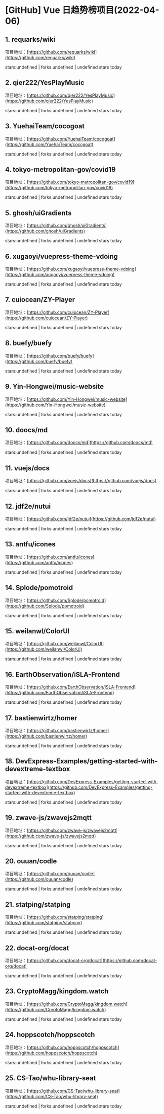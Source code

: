 # [GitHub] Vue 日趋势榜项目(2022-04-06)

## 1. requarks/wiki 

项目地址：[https://github.com/requarks/wiki](https://github.com/requarks/wiki)

stars:undefined | forks:undefined | undefined stars today 



## 2. qier222/YesPlayMusic 

项目地址：[https://github.com/qier222/YesPlayMusic](https://github.com/qier222/YesPlayMusic)

stars:undefined | forks:undefined | undefined stars today 



## 3. YuehaiTeam/cocogoat 

项目地址：[https://github.com/YuehaiTeam/cocogoat](https://github.com/YuehaiTeam/cocogoat)

stars:undefined | forks:undefined | undefined stars today 



## 4. tokyo-metropolitan-gov/covid19 

项目地址：[https://github.com/tokyo-metropolitan-gov/covid19](https://github.com/tokyo-metropolitan-gov/covid19)

stars:undefined | forks:undefined | undefined stars today 



## 5. ghosh/uiGradients 

项目地址：[https://github.com/ghosh/uiGradients](https://github.com/ghosh/uiGradients)

stars:undefined | forks:undefined | undefined stars today 



## 6. xugaoyi/vuepress-theme-vdoing 

项目地址：[https://github.com/xugaoyi/vuepress-theme-vdoing](https://github.com/xugaoyi/vuepress-theme-vdoing)

stars:undefined | forks:undefined | undefined stars today 



## 7. cuiocean/ZY-Player 

项目地址：[https://github.com/cuiocean/ZY-Player](https://github.com/cuiocean/ZY-Player)

stars:undefined | forks:undefined | undefined stars today 



## 8. buefy/buefy 

项目地址：[https://github.com/buefy/buefy](https://github.com/buefy/buefy)

stars:undefined | forks:undefined | undefined stars today 



## 9. Yin-Hongwei/music-website 

项目地址：[https://github.com/Yin-Hongwei/music-website](https://github.com/Yin-Hongwei/music-website)

stars:undefined | forks:undefined | undefined stars today 



## 10. doocs/md 

项目地址：[https://github.com/doocs/md](https://github.com/doocs/md)

stars:undefined | forks:undefined | undefined stars today 



## 11. vuejs/docs 

项目地址：[https://github.com/vuejs/docs](https://github.com/vuejs/docs)

stars:undefined | forks:undefined | undefined stars today 



## 12. jdf2e/nutui 

项目地址：[https://github.com/jdf2e/nutui](https://github.com/jdf2e/nutui)

stars:undefined | forks:undefined | undefined stars today 



## 13. antfu/icones 

项目地址：[https://github.com/antfu/icones](https://github.com/antfu/icones)

stars:undefined | forks:undefined | undefined stars today 



## 14. Splode/pomotroid 

项目地址：[https://github.com/Splode/pomotroid](https://github.com/Splode/pomotroid)

stars:undefined | forks:undefined | undefined stars today 



## 15. weilanwl/ColorUI 

项目地址：[https://github.com/weilanwl/ColorUI](https://github.com/weilanwl/ColorUI)

stars:undefined | forks:undefined | undefined stars today 



## 16. EarthObservation/iSLA-Frontend 

项目地址：[https://github.com/EarthObservation/iSLA-Frontend](https://github.com/EarthObservation/iSLA-Frontend)

stars:undefined | forks:undefined | undefined stars today 



## 17. bastienwirtz/homer 

项目地址：[https://github.com/bastienwirtz/homer](https://github.com/bastienwirtz/homer)

stars:undefined | forks:undefined | undefined stars today 



## 18. DevExpress-Examples/getting-started-with-devextreme-textbox 

项目地址：[https://github.com/DevExpress-Examples/getting-started-with-devextreme-textbox](https://github.com/DevExpress-Examples/getting-started-with-devextreme-textbox)

stars:undefined | forks:undefined | undefined stars today 



## 19. zwave-js/zwavejs2mqtt 

项目地址：[https://github.com/zwave-js/zwavejs2mqtt](https://github.com/zwave-js/zwavejs2mqtt)

stars:undefined | forks:undefined | undefined stars today 



## 20. ouuan/codle 

项目地址：[https://github.com/ouuan/codle](https://github.com/ouuan/codle)

stars:undefined | forks:undefined | undefined stars today 



## 21. statping/statping 

项目地址：[https://github.com/statping/statping](https://github.com/statping/statping)

stars:undefined | forks:undefined | undefined stars today 



## 22. docat-org/docat 

项目地址：[https://github.com/docat-org/docat](https://github.com/docat-org/docat)

stars:undefined | forks:undefined | undefined stars today 



## 23. CryptoMagg/kingdom.watch 

项目地址：[https://github.com/CryptoMagg/kingdom.watch](https://github.com/CryptoMagg/kingdom.watch)

stars:undefined | forks:undefined | undefined stars today 



## 24. hoppscotch/hoppscotch 

项目地址：[https://github.com/hoppscotch/hoppscotch](https://github.com/hoppscotch/hoppscotch)

stars:undefined | forks:undefined | undefined stars today 



## 25. CS-Tao/whu-library-seat 

项目地址：[https://github.com/CS-Tao/whu-library-seat](https://github.com/CS-Tao/whu-library-seat)

stars:undefined | forks:undefined | undefined stars today 



